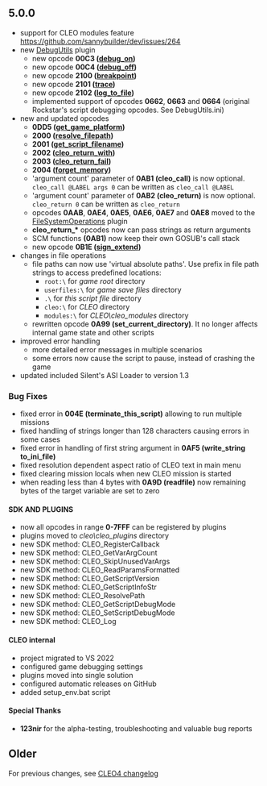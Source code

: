 ## 5.0.0

- support for CLEO modules feature https://github.com/sannybuilder/dev/issues/264
- new [DebugUtils](https://github.com/cleolibrary/CLEO5/tree/master/cleo_plugins/DebugUtils) plugin
  - new opcode **00C3 ([debug_on](https://library.sannybuilder.com/#/sa/debug/00C3))**
  - new opcode **00C4 ([debug_off](https://library.sannybuilder.com/#/sa/debug/00C4))**
  - new opcode **2100 ([breakpoint](https://library.sannybuilder.com/#/sa/debug/2100))**
  - new opcode **2101 ([trace](https://library.sannybuilder.com/#/sa/debug/2101))**
  - new opcode **2102 ([log_to_file](https://library.sannybuilder.com/#/sa/debug/2102))**
  - implemented support of opcodes **0662**, **0663** and **0664** (original Rockstar's script debugging opcodes. See DebugUtils.ini)
- new and updated opcodes
  - **0DD5 ([get_game_platform](https://library.sannybuilder.com/#/sa/CLEO/0DD5))**
  - **2000 ([resolve_filepath](https://library.sannybuilder.com/#/sa/CLEO/2000))**
  - **2001 ([get_script_filename](https://library.sannybuilder.com/#/sa/CLEO/2001))**
  - **2002 ([cleo_return_with](https://library.sannybuilder.com/#/sa/CLEO/2002))**
  - **2003 ([cleo_return_fail](https://library.sannybuilder.com/#/sa/CLEO/2003))**
  - **2004 ([forget_memory](https://library.sannybuilder.com/#/sa/CLEO/2004))**
  - 'argument count' parameter of **0AB1 (cleo_call)** is now optional. `cleo_call @LABEL args 0` can be written as `cleo_call @LABEL`
  - 'argument count' parameter of **0AB2 (cleo_return)** is now optional. `cleo_return 0` can be written as `cleo_return`
  - opcodes **0AAB**, **0AE4**, **0AE5**, **0AE6**, **0AE7** and **0AE8** moved to the [FileSystemOperations](https://github.com/cleolibrary/CLEO5/tree/master/cleo_plugins/FileSystemOperations) plugin
  - **cleo_return_\*** opcodes now can pass strings as return arguments
  - SCM functions **(0AB1)** now keep their own GOSUB's call stack
  - new opcode **0B1E ([sign_extend](https://library.sannybuilder.com/#/sa/bitwise/0B1E))**
- changes in file operations
  - file paths can now use 'virtual absolute paths'. Use prefix in file path strings to access predefined locations: 
    - `root:\` for _game root_ directory
    - `userfiles:\` for _game save files_ directory
    - `.\` for _this script file_ directory
    - `cleo:\` for _CLEO_ directory
    - `modules:\` for _CLEO\cleo_modules_ directory
  - rewritten opcode **0A99 (set_current_directory)**. It no longer affects internal game state and other scripts
- improved error handling
  - more detailed error messages in multiple scenarios
  - some errors now cause the script to pause, instead of crashing the game
- updated included Silent's ASI Loader to version 1.3

### Bug Fixes
- fixed error in **004E (terminate_this_script)** allowing to run multiple missions
- fixed handling of strings longer than 128 characters causing errors in some cases
- fixed error in handling of first string argument in **0AF5 (write_string to_ini_file)**
- fixed resolution dependent aspect ratio of CLEO text in main menu
- fixed clearing mission locals when new CLEO mission is started
- when reading less than 4 bytes with **0A9D (readfile)** now remaining bytes of the target variable are set to zero

#### SDK AND PLUGINS
- now all opcodes in range **0-7FFF** can be registered by plugins
- plugins moved to _cleo\cleo_plugins_ directory
- new SDK method: CLEO_RegisterCallback
- new SDK method: CLEO_GetVarArgCount
- new SDK method: CLEO_SkipUnusedVarArgs
- new SDK method: CLEO_ReadParamsFormatted
- new SDK method: CLEO_GetScriptVersion
- new SDK method: CLEO_GetScriptInfoStr
- new SDK method: CLEO_ResolvePath
- new SDK method: CLEO_GetScriptDebugMode
- new SDK method: CLEO_SetScriptDebugMode
- new SDK method: CLEO_Log

#### CLEO internal
- project migrated to VS 2022
- configured game debugging settings
- plugins moved into single solution
- configured automatic releases on GitHub
- added setup_env.bat script

#### Special Thanks
- **123nir** for the alpha-testing, troubleshooting and valuable bug reports

## Older
For previous changes, see [CLEO4 changelog](https://github.com/cleolibrary/CLEO4/blob/master/CHANGELOG.md)

